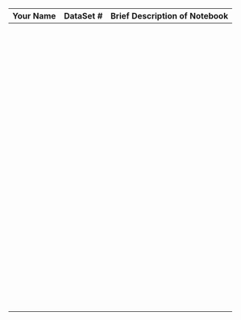 | Your Name | DataSet # | Brief Description of Notebook                        |
|-----------|-----------|------------------------------------------------------|
|           |           |                                                      |
|           |           |                                                      |
|           |           |                                                      |
|           |           |                                                      |
|           |           |                                                      |
|           |           |                                                      |
|           |           |                                                      |
|           |           |                                                      |
|           |           |                                                      |
|           |           |                                                      |
|           |           |                                                      |
|           |           |                                                      |
|           |           |                                                      |
|           |           |                                                      |
|           |           |                                                      |
|           |           |                                                      |
|           |           |                                                      |
|           |           |                                                      |
|           |           |                                                      |
|           |           |                                                      |
|           |           |                                                      |
|           |           |                                                      |
|           |           |                                                      |
|           |           |                                                      |
|           |           |                                                      |
|           |           |                                                      |
|           |           |                                                      |
|           |           |                                                      |
|           |           |                                                      |
|           |           |                                                      |
|           |           |                                                      |
|           |           |                                                      |
|           |           |                                                      |
|           |           |                                                      |
|           |           |                                                      |
|           |           |                                                      |
|           |           |                                                      |
|           |           |                                                      |
|           |           |                                                      |
|           |           |                                                      |
|           |           |                                                      |
|           |           |                                                      |
|           |           |                                                      |
|           |           |                                                      |
|           |           |                                                      |
|           |           |                                                      |
|           |           |                                                      |
|           |           |                                                      |
|           |           |                                                      |
|           |           |                                                      |
|           |           |                                                      |
|           |           |                                                      |
|           |           |                                                      |
|           |           |                                                      |
|           |           |                                                      |
|           |           |                                                      |
|           |           |                                                      |
|           |           |                                                      |
|           |           |                                                      |
|           |           |                                                      |
|           |           |                                                      |
|           |           |                                                      |
|           |           |                                                      |
|           |           |                                                      |
|           |           |                                                      |
|           |           |                                                      |
|           |           |                                                      |
|           |           |                                                      |
|           |           |                                                      |
|           |           |                                                      |
|           |           |                                                      |
|           |           |                                                      |
|           |           |                                                      |
|           |           |                                                      |
|           |           |                                                      |
|           |           |                                                      |
|           |           |                                                      |
|           |           |                                                      |
|           |           |                                                      |
|           |           |                                                      |
|           |           |                                                      |
|           |           |                                                      |
|           |           |                                                      |
|           |           |                                                      |
|           |           |                                                      |
|           |           |                                                      |
|           |           |                                                      |
|           |           |                                                      |
|           |           |                                                      |
|           |           |                                                      |
|           |           |                                                      |
|           |           |                                                      |
|           |           |                                                      |
|           |           |                                                      |
|           |           |                                                      |


